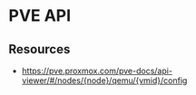 # PVE API

## Resources
- https://pve.proxmox.com/pve-docs/api-viewer/#/nodes/{node}/qemu/{vmid}/config
